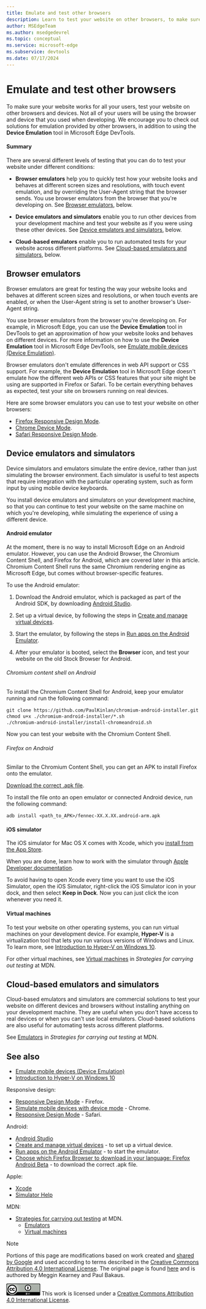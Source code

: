 ```yaml
---
title: Emulate and test other browsers
description: Learn to test your website on other browsers, to make sure your website works well for all users.
author: MSEdgeTeam
ms.author: msedgedevrel
ms.topic: conceptual
ms.service: microsoft-edge
ms.subservice: devtools
ms.date: 07/17/2024
---
```

<!-- Copyright Meggin Kearney and Paul Bakaus

   Licensed under the Apache License, Version 2.0 (the "License");
   you may not use this file except in compliance with the License.
   You may obtain a copy of the License at

       https://www.apache.org/licenses/LICENSE-2.0

   Unless required by applicable law or agreed to in writing, software
   distributed under the License is distributed on an "AS IS" BASIS,
   WITHOUT WARRANTIES OR CONDITIONS OF ANY KIND, either express or implied.
   See the License for the specific language governing permissions and
   limitations under the License.  -->
# Emulate and test other browsers

To make sure your website works for all your users, test your website on other browsers and devices. Not all of your users will be using the browser and device that you used when developing. We encourage you to check out solutions for emulation provided by other browsers, in addition to using the **Device Emulation** tool in Microsoft Edge DevTools.


<!-- ------------------------------ -->
#### Summary

There are several different levels of testing that you can do to test your website under different conditions:

* **Browser emulators** help you to quickly test how your website looks and behaves at different screen sizes and resolutions, with touch event emulation, and by overriding the User-Agent string that the browser sends.  You use browser emulators from the browser that you're developing on.  See [Browser emulators](#browser-emulators), below.

* **Device emulators and simulators** enable you to run other devices from your development machine and test your website as if you were using these other devices.  See [Device emulators and simulators](#device-emulators-and-simulators), below.

* **Cloud-based emulators** enable you to run automated tests for your website across different platforms.  See [Cloud-based emulators and simulators](#cloud-based-emulators-and-simulators), below.


<!-- ====================================================================== -->
## Browser emulators

Browser emulators are great for testing the way your website looks and behaves at different screen sizes and resolutions, or when touch events are enabled, or when the User-Agent string is set to another browser's User-Agent string.

You use browser emulators from the browser you're developing on. For example, in Microsoft Edge, you can use the **Device Emulation** tool in DevTools to get an approximation of how your website looks and behaves on different devices.  For more information on how to use the **Device Emulation** tool in Microsoft Edge DevTools, see [Emulate mobile devices (Device Emulation)](./index.md).

Browser emulators don't emulate differences in web API support or CSS support.  For example, the **Device Emulation** tool in Microsoft Edge doesn't emulate how the different web APIs or CSS features that your site might be using are supported in Firefox or Safari.  To be certain everything behaves as expected, test your site on browsers running on real devices.

Here are some browser emulators you can use to test your website on other browsers:

* [Firefox Responsive Design Mode](https://firefox-source-docs.mozilla.org/devtools-user/responsive_design_mode/index.html).
* [Chrome Device Mode](https://developer.chrome.com/docs/devtools/device-mode).
* [Safari Responsive Design Mode](https://developer.apple.com/documentation/safari-developer-tools/responsive-design-mode).


<!-- ====================================================================== -->
## Device emulators and simulators

Device simulators and emulators simulate the entire device, rather than just simulating the browser environment.  Each simulator is useful to test aspects that require integration with the particular operating system, such as form input by using mobile device keyboards.

You install device emulators and simulators on your development machine, so that you can continue to test your website on the same machine on which you're developing, while simulating the experience of using a different device.


<!-- ------------------------------ -->
#### Android emulator

At the moment, there is no way to install Microsoft Edge on an Android emulator.  However, you can use the Android Browser, the Chromium Content Shell, and Firefox for Android, which are covered later in this article.  Chromium Content Shell runs the same Chromium rendering engine as Microsoft Edge, but comes without browser-specific features.

To use the Android emulator:

1. Download the Android emulator, which is packaged as part of the Android SDK, by downloading [Android Studio](https://developer.android.com/sdk/installing/studio.html).

1. Set up a virtual device, by following the steps in [Create and manage virtual devices](https://developer.android.com/tools/devices/managing-avds.html).

1. Start the emulator, by following the steps in [Run apps on the Android Emulator](https://developer.android.com/tools/devices/emulator.html).

1. After your emulator is booted, select the **Browser** icon, and test your website on the old Stock Browser for Android.


<!-- ---------- -->
###### Chromium content shell on Android

To install the Chromium Content Shell for Android, keep your emulator running and run the following command:

```shell
git clone https://github.com/PaulKinlan/chromium-android-installer.git
chmod u+x ./chromium-android-installer/*.sh
./chromium-android-installer/install-chromeandroid.sh
```

Now you can test your website with the Chromium Content Shell.


<!-- ---------- -->
###### Firefox on Android

Similar to the Chromium Content Shell, you can get an APK to install Firefox onto the emulator.

[Download the correct .apk file](https://www.mozilla.org/firefox/all/#product-android-beta).

To install the file onto an open emulator or connected Android device, run the following command:

```shell
adb install <path_to_APK>/fennec-XX.X.XX.android-arm.apk
```


<!-- ------------------------------ -->
#### iOS simulator

The iOS simulator for Mac OS X comes with Xcode, which you [install from the App Store](https://itunes.apple.com/app/xcode/id497799835).

When you are done, learn how to work with the simulator through [Apple Developer documentation](https://help.apple.com/simulator/mac/current).

To avoid having to open Xcode every time you want to use the iOS Simulator, open the iOS Simulator, right-click the iOS Simulator icon in your dock, and then select **Keep in Dock**.  Now you can just click the icon whenever you need it.


<!-- ------------------------------ -->
#### Virtual machines

To test your website on other operating systems, you can run virtual machines on your development device. For example, **Hyper-V** is a virtualization tool that lets you run various versions of Windows and Linux. To learn more, see [Introduction to Hyper-V on Windows 10](/virtualization/hyper-v-on-windows/about/).

For other virtual machines, see [Virtual machines](https://developer.mozilla.org/docs/Learn/Tools_and_testing/Cross_browser_testing/Testing_strategies#virtual_machines) in _Strategies for carrying out testing_ at MDN.


<!-- ====================================================================== -->
## Cloud-based emulators and simulators

Cloud-based emulators and simulators are commercial solutions to test your website on different devices and browsers without installing anything on your development machine.  They are useful when you don't have access to real devices or when you can't use local emulators. Cloud-based solutions are also useful for automating tests across different platforms.

See [Emulators](https://developer.mozilla.org/docs/Learn/Tools_and_testing/Cross_browser_testing/Testing_strategies#emulators) in _Strategies for carrying out testing_ at MDN.


<!-- ====================================================================== -->
## See also
<!-- all links that are in the article -->

* [Emulate mobile devices (Device Emulation)](./index.md)
* [Introduction to Hyper-V on Windows 10](/virtualization/hyper-v-on-windows/about/)

Responsive design:
* [Responsive Design Mode](https://firefox-source-docs.mozilla.org/devtools-user/responsive_design_mode/index.html) - Firefox.
* [Simulate mobile devices with device mode](https://developer.chrome.com/docs/devtools/device-mode) - Chrome.
* [Responsive Design Mode](https://developer.apple.com/documentation/safari-developer-tools/responsive-design-mode) - Safari.

Android:
* [Android Studio](https://developer.android.com/sdk/installing/studio.html)
* [Create and manage virtual devices](https://developer.android.com/tools/devices/managing-avds.html) - to set up a virtual device.
* [Run apps on the Android Emulator](https://developer.android.com/tools/devices/emulator.html) - to start the emulator.
* [Choose which Firefox Browser to download in your language: Firefox Android Beta](https://www.mozilla.org/firefox/all/#product-android-beta) - to download the correct .apk file.

Apple:
* [Xcode](https://itunes.apple.com/app/xcode/id497799835)
* [Simulator Help](https://help.apple.com/simulator/mac/current)

MDN:
* [Strategies for carrying out testing](https://developer.mozilla.org/docs/Learn/Tools_and_testing/Cross_browser_testing/Testing_strategies) at MDN.<!--present article doesn't have this non-anchor link-->
   * [Emulators](https://developer.mozilla.org/docs/Learn/Tools_and_testing/Cross_browser_testing/Testing_strategies#emulators)
   * [Virtual machines](https://developer.mozilla.org/docs/Learn/Tools_and_testing/Cross_browser_testing/Testing_strategies#virtual_machines)


<!-- ====================================================================== -->
> [!NOTE]
> Portions of this page are modifications based on work created and [shared by Google](https://developers.google.com/terms/site-policies) and used according to terms described in the [Creative Commons Attribution 4.0 International License](https://creativecommons.org/licenses/by/4.0).
> The original page is found [here](https://developer.chrome.com/docs/devtools/device-mode/testing-other-browsers/) and is authored by Meggin Kearney and Paul Bakaus.

[![Creative Commons License](../../media/cc-logo/88x31.png)](https://creativecommons.org/licenses/by/4.0)
This work is licensed under a [Creative Commons Attribution 4.0 International License](https://creativecommons.org/licenses/by/4.0).
